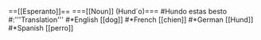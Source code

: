==[[Esperanto]]==
===[[Noun]] (Hund´o)===
#Hundo  estas besto
#:'''Translation'''
#*English [[dog]]
#*French [[chien]]
#*German [[Hund]]
#*Spanish [[perro]]